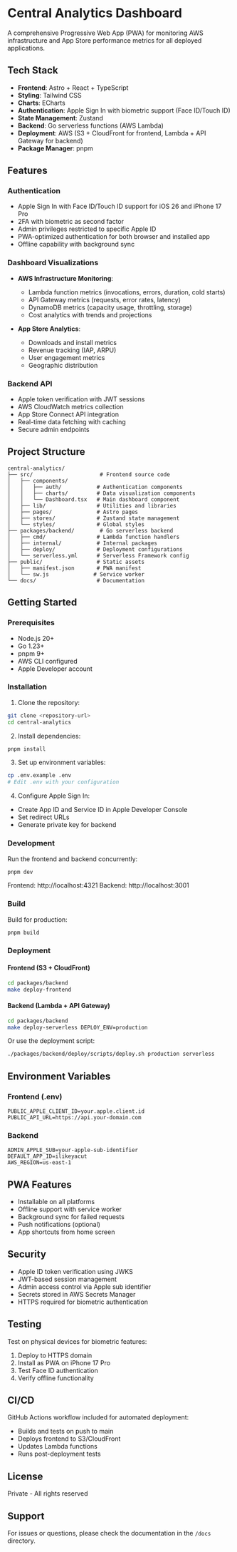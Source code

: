 # Central Analytics Dashboard

A comprehensive Progressive Web App (PWA) for monitoring AWS infrastructure and App Store performance metrics for all deployed applications.

## Tech Stack

- **Frontend**: Astro + React + TypeScript
- **Styling**: Tailwind CSS
- **Charts**: ECharts
- **Authentication**: Apple Sign In with biometric support (Face ID/Touch ID)
- **State Management**: Zustand
- **Backend**: Go serverless functions (AWS Lambda)
- **Deployment**: AWS (S3 + CloudFront for frontend, Lambda + API Gateway for backend)
- **Package Manager**: pnpm

## Features

### Authentication
- Apple Sign In with Face ID/Touch ID support for iOS 26 and iPhone 17 Pro
- 2FA with biometric as second factor
- Admin privileges restricted to specific Apple ID
- PWA-optimized authentication for both browser and installed app
- Offline capability with background sync

### Dashboard Visualizations
- **AWS Infrastructure Monitoring**:
  - Lambda function metrics (invocations, errors, duration, cold starts)
  - API Gateway metrics (requests, error rates, latency)
  - DynamoDB metrics (capacity usage, throttling, storage)
  - Cost analytics with trends and projections

- **App Store Analytics**:
  - Downloads and install metrics
  - Revenue tracking (IAP, ARPU)
  - User engagement metrics
  - Geographic distribution

### Backend API
- Apple token verification with JWT sessions
- AWS CloudWatch metrics collection
- App Store Connect API integration
- Real-time data fetching with caching
- Secure admin endpoints

## Project Structure

```
central-analytics/
├── src/                     # Frontend source code
│   ├── components/
│   │   ├── auth/           # Authentication components
│   │   ├── charts/         # Data visualization components
│   │   └── Dashboard.tsx   # Main dashboard component
│   ├── lib/                # Utilities and libraries
│   ├── pages/              # Astro pages
│   ├── stores/             # Zustand state management
│   └── styles/             # Global styles
├── packages/backend/        # Go serverless backend
│   ├── cmd/                # Lambda function handlers
│   ├── internal/           # Internal packages
│   ├── deploy/             # Deployment configurations
│   └── serverless.yml      # Serverless Framework config
├── public/                 # Static assets
│   ├── manifest.json       # PWA manifest
│   └── sw.js              # Service worker
└── docs/                   # Documentation
```

## Getting Started

### Prerequisites
- Node.js 20+
- Go 1.23+
- pnpm 9+
- AWS CLI configured
- Apple Developer account

### Installation

1. Clone the repository:
```bash
git clone <repository-url>
cd central-analytics
```

2. Install dependencies:
```bash
pnpm install
```

3. Set up environment variables:
```bash
cp .env.example .env
# Edit .env with your configuration
```

4. Configure Apple Sign In:
- Create App ID and Service ID in Apple Developer Console
- Set redirect URLs
- Generate private key for backend

### Development

Run the frontend and backend concurrently:
```bash
pnpm dev
```

Frontend: http://localhost:4321
Backend: http://localhost:3001

### Build

Build for production:
```bash
pnpm build
```

### Deployment

#### Frontend (S3 + CloudFront)
```bash
cd packages/backend
make deploy-frontend
```

#### Backend (Lambda + API Gateway)
```bash
cd packages/backend
make deploy-serverless DEPLOY_ENV=production
```

Or use the deployment script:
```bash
./packages/backend/deploy/scripts/deploy.sh production serverless
```

## Environment Variables

### Frontend (.env)
```
PUBLIC_APPLE_CLIENT_ID=your.apple.client.id
PUBLIC_API_URL=https://api.your-domain.com
```

### Backend
```
ADMIN_APPLE_SUB=your-apple-sub-identifier
DEFAULT_APP_ID=ilikeyacut
AWS_REGION=us-east-1
```

## PWA Features

- Installable on all platforms
- Offline support with service worker
- Background sync for failed requests
- Push notifications (optional)
- App shortcuts from home screen

## Security

- Apple ID token verification using JWKS
- JWT-based session management
- Admin access control via Apple sub identifier
- Secrets stored in AWS Secrets Manager
- HTTPS required for biometric authentication

## Testing

Test on physical devices for biometric features:
1. Deploy to HTTPS domain
2. Install as PWA on iPhone 17 Pro
3. Test Face ID authentication
4. Verify offline functionality

## CI/CD

GitHub Actions workflow included for automated deployment:
- Builds and tests on push to main
- Deploys frontend to S3/CloudFront
- Updates Lambda functions
- Runs post-deployment tests

## License

Private - All rights reserved

## Support

For issues or questions, please check the documentation in the `/docs` directory.